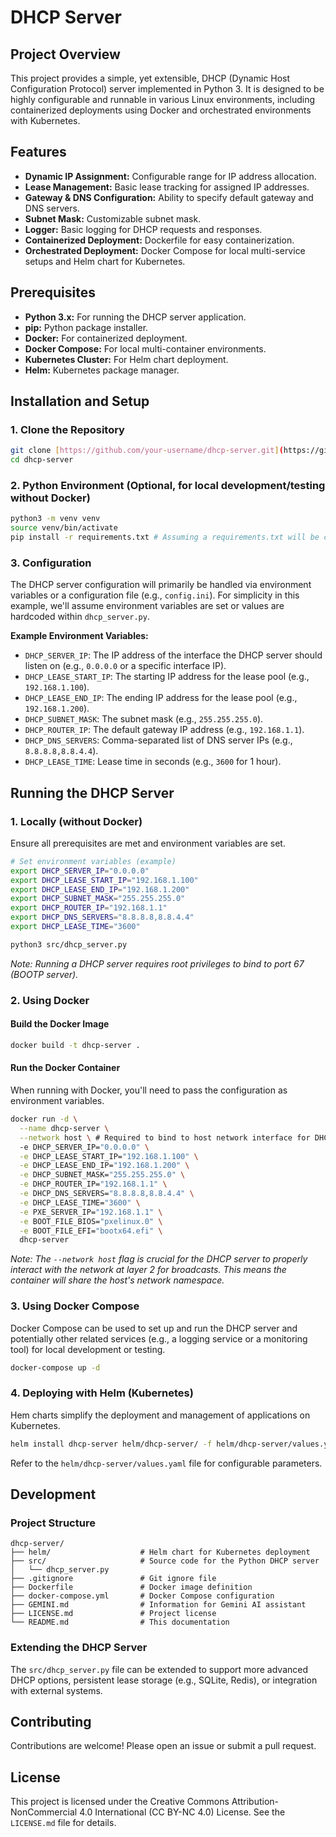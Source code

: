 # DHCP Server

## Project Overview

This project provides a simple, yet extensible, DHCP (Dynamic Host Configuration Protocol) server implemented in Python 3. It is designed to be highly configurable and runnable in various Linux environments, including containerized deployments using Docker and orchestrated environments with Kubernetes.

## Features

* **Dynamic IP Assignment:** Configurable range for IP address allocation.
* **Lease Management:** Basic lease tracking for assigned IP addresses.
* **Gateway & DNS Configuration:** Ability to specify default gateway and DNS servers.
* **Subnet Mask:** Customizable subnet mask.
* **Logger:** Basic logging for DHCP requests and responses.
* **Containerized Deployment:** Dockerfile for easy containerization.
* **Orchestrated Deployment:** Docker Compose for local multi-service setups and Helm chart for Kubernetes.

## Prerequisites

* **Python 3.x:** For running the DHCP server application.
* **pip:** Python package installer.
* **Docker:** For containerized deployment.
* **Docker Compose:** For local multi-container environments.
* **Kubernetes Cluster:** For Helm chart deployment.
* **Helm:** Kubernetes package manager.

## Installation and Setup

### 1. Clone the Repository

```bash
git clone [https://github.com/your-username/dhcp-server.git](https://github.com/your-username/dhcp-server.git)
cd dhcp-server
````

### 2. Python Environment (Optional, for local development/testing without Docker)

```bash
python3 -m venv venv
source venv/bin/activate
pip install -r requirements.txt # Assuming a requirements.txt will be created for dependencies
```

### 3. Configuration

The DHCP server configuration will primarily be handled via environment variables or a configuration file (e.g., `config.ini`). For simplicity in this example, we'll assume environment variables are set or values are hardcoded within `dhcp_server.py`.

**Example Environment Variables:**

  * `DHCP_SERVER_IP`: The IP address of the interface the DHCP server should listen on (e.g., `0.0.0.0` or a specific interface IP).
  * `DHCP_LEASE_START_IP`: The starting IP address for the lease pool (e.g., `192.168.1.100`).
  * `DHCP_LEASE_END_IP`: The ending IP address for the lease pool (e.g., `192.168.1.200`).
  * `DHCP_SUBNET_MASK`: The subnet mask (e.g., `255.255.255.0`).
  * `DHCP_ROUTER_IP`: The default gateway IP address (e.g., `192.168.1.1`).
  * `DHCP_DNS_SERVERS`: Comma-separated list of DNS server IPs (e.g., `8.8.8.8,8.8.4.4`).
  * `DHCP_LEASE_TIME`: Lease time in seconds (e.g., `3600` for 1 hour).

## Running the DHCP Server

### 1. Locally (without Docker)

Ensure all prerequisites are met and environment variables are set.

```bash
# Set environment variables (example)
export DHCP_SERVER_IP="0.0.0.0"
export DHCP_LEASE_START_IP="192.168.1.100"
export DHCP_LEASE_END_IP="192.168.1.200"
export DHCP_SUBNET_MASK="255.255.255.0"
export DHCP_ROUTER_IP="192.168.1.1"
export DHCP_DNS_SERVERS="8.8.8.8,8.8.4.4"
export DHCP_LEASE_TIME="3600"

python3 src/dhcp_server.py
```

*Note: Running a DHCP server requires root privileges to bind to port 67 (BOOTP server).*

### 2. Using Docker

#### Build the Docker Image

```bash
docker build -t dhcp-server .
```

#### Run the Docker Container

When running with Docker, you'll need to pass the configuration as environment variables.

```bash
docker run -d \
  --name dhcp-server \
  --network host \ # Required to bind to host network interface for DHCP
  -e DHCP_SERVER_IP="0.0.0.0" \
  -e DHCP_LEASE_START_IP="192.168.1.100" \
  -e DHCP_LEASE_END_IP="192.168.1.200" \
  -e DHCP_SUBNET_MASK="255.255.255.0" \
  -e DHCP_ROUTER_IP="192.168.1.1" \
  -e DHCP_DNS_SERVERS="8.8.8.8,8.8.4.4" \
  -e DHCP_LEASE_TIME="3600" \
  -e PXE_SERVER_IP="192.168.1.1" \
  -e BOOT_FILE_BIOS="pxelinux.0" \
  -e BOOT_FILE_EFI="bootx64.efi" \
  dhcp-server
```

*Note: The `--network host` flag is crucial for the DHCP server to properly interact with the network at layer 2 for broadcasts. This means the container will share the host's network namespace.*

### 3. Using Docker Compose

Docker Compose can be used to set up and run the DHCP server and potentially other related services (e.g., a logging service or a monitoring tool) for local development or testing.

```bash
docker-compose up -d
```

### 4. Deploying with Helm (Kubernetes)

Hem charts simplify the deployment and management of applications on Kubernetes.

```bash
helm install dhcp-server helm/dhcp-server/ -f helm/dhcp-server/values.yaml
```

Refer to the `helm/dhcp-server/values.yaml` file for configurable parameters.

## Development

### Project Structure

```
dhcp-server/
├── helm/                    # Helm chart for Kubernetes deployment
├── src/                     # Source code for the Python DHCP server
│   └── dhcp_server.py
├── .gitignore               # Git ignore file
├── Dockerfile               # Docker image definition
├── docker-compose.yml       # Docker Compose configuration
├── GEMINI.md                # Information for Gemini AI assistant
├── LICENSE.md               # Project license
└── README.md                # This documentation
```

### Extending the DHCP Server

The `src/dhcp_server.py` file can be extended to support more advanced DHCP options, persistent lease storage (e.g., SQLite, Redis), or integration with external systems.

## Contributing

Contributions are welcome! Please open an issue or submit a pull request.

## License

This project is licensed under the Creative Commons Attribution-NonCommercial 4.0 International (CC BY-NC 4.0) License. See the `LICENSE.md` file for details.

````